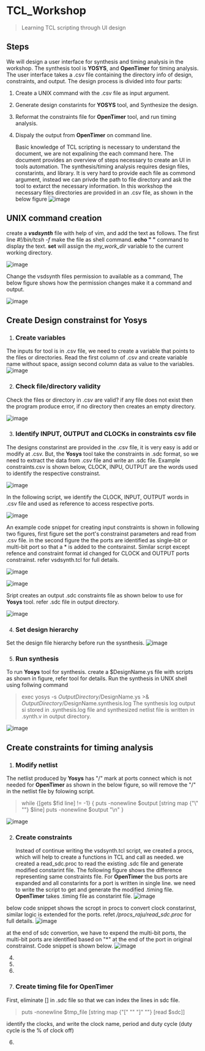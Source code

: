 # TCL_Workshop
> Learning TCL scripting through UI design
>
## Steps
We will design a user interface for synthesis and timing analysis in the workshop. The synthesis tool is **YOSYS**, and **OpenTimer** for timing analysis. The user interface takes a .csv file containing the directory info of design, constraints, and output. The design process is divided into four parts:
1. Create a UNIX command with the .csv file as input argument.
2. Generate design constarints for **YOSYS** tool, and Synthesize the design.
3. Reformat the constraints file for **OpenTimer** tool, and run timing analysis.
4. Dispaly the output from **OpenTimer** on command line.

   Basic knowledge of TCL scripting is necessary to understand the document, we are not expalining the each command here. The document provides an overview of steps necessary to create an UI in tools automation.
   The synthesis/timing analysis requires design files, constarints, and library. It is very hard to provide each file as commond argument, instead we can privde the path to file directory and ask the tool to extarct the necessary information. In this workshop the necessary files directories are provided in an .csv file, as shown in the below figure
    ![image](https://github.com/RajuMachupalli/TCL_Workshop/assets/52839597/bc89e6a1-cb72-448d-8afb-7219fb8858fd)

   
## UNIX command creation ##
create a ***vsdsynth*** file with help of vim, and add the text as follows. The first line *#!/bin/tcsh -f* make the file as shell command. **echo " "** command to display the text. **set** will assign the *my_work_dir* variable to the current working directory. 

![image](https://github.com/RajuMachupalli/TCL_Workshop/assets/52839597/89c7cee0-ee46-4b21-a9bc-56f0cf55af2d)

Change the vsdsynth files permission to available as a command, The below figure shows how the permission changes make it a command and output.

![image](https://github.com/RajuMachupalli/TCL_Workshop/assets/52839597/7a0ad8d1-88e4-4ba9-b111-db3255d0c3a0)

## Create Design constrainst for Yosys ##
1. ### Create variables ###
  The inputs for tool is in .csv file, we need to create a variable that points to the files or directories. Read the first column of .csv and create variable name without space, assign second column data as value to the variables. 
  ![image](https://github.com/RajuMachupalli/TCL_Workshop/assets/52839597/fc3f0713-4892-4e68-b4e8-0426fefa8f41)

2. ### Check file/directory validity ###
  Check the files or directory in .csv are valid? if any file does not exist then the program produce error, if no directory then creates an empty directory.
  
  ![image](https://github.com/RajuMachupalli/TCL_Workshop/assets/52839597/b47e2d9a-7a09-45e5-8afe-f92dd197db98)

3. ### Identify INPUT, OUTPUT and CLOCKs in constraints csv file ###
  The designs constarinst are provided in the .csv file, it is very easy is add or modify at .csv. But, the **Yosys** tool take the constraints in .sdc format, so we need to extract the data from .csv file and write an .sdc file. Example constraints.csv is shown below, CLOCK, INPU, OUTPUT are the words used to identify the respective constrainst. 

  ![image](https://github.com/RajuMachupalli/TCL_Workshop/assets/52839597/f464048c-7603-47ea-8f05-bbcc46588b74)

  In the following script, we identify the CLOCK, INPUT, OUTPUT words in .csv file and used as reference to access respective ports.  

  ![image](https://github.com/RajuMachupalli/TCL_Workshop/assets/52839597/6facee43-41df-43c0-aee3-38bc4794758b)

  An example code snippet for creating input constraints is shown in following two figures, first figure set the port's constrainst parameters and read from .csv file. in the second figure the the ports are identified as single-bit or multi-bit port so that a * is added to the contsrainst. Similar script except refence and constraint format id changed for CLOCK and OUTPUT ports constrainst. refer vsdsynth.tcl for full details.
    
  ![image](https://github.com/RajuMachupalli/TCL_Workshop/assets/52839597/8f66bfd2-f18d-4d70-96ee-58a4cd34b99d)

  ![image](https://github.com/RajuMachupalli/TCL_Workshop/assets/52839597/82fa2c46-2631-4f92-8e13-ba51aca8938d)

  Sript creates an output .sdc constraints file as shown below to use for **Yosys** tool. refer .sdc file in output directory.

  ![image](https://github.com/RajuMachupalli/TCL_Workshop/assets/52839597/a4b06310-e146-4a8a-92e8-4252d6366bee)

4.  ### Set design hierarchy ###
   Set the design file hierarchy before run the sysnthesis.
  ![image](https://github.com/RajuMachupalli/TCL_Workshop/assets/52839597/beb75d1f-f9d8-402e-8f9a-073ebf32c857)

5. ### Run synthesis ###
  To run **Yosys** tool for synthesis. create a $DesignName.ys file with scripts as shown in figure, refer tool for details. Run the synthesis in UNIX shell using follwing command
  > exec yosys -s $OutputDirectory/$DesignName.ys >& $OutputDirectory/$DesignName.synthesis.log
  The synthesis log output si stored in .synthesis.log file and synthesized netlist file is written in .synth.v in output directory.

  ![image](https://github.com/RajuMachupalli/TCL_Workshop/assets/52839597/0d406188-d6dc-446d-9a95-95eae40fbab8)

## Create constraints for timing analysis ##
1. ### Modify netlist ###
The netlist produced by **Yosys** has "/" mark at ports connect which is not needed for **OpenTimer** as shown in the below figure, so will remove the "/" in the netlist file by folowing script.
> while {[gets $fid line] != -1} {
>        puts -nonewline $output [string map {"\\" ""} $line]
>        puts -nonewline $output "\n"
> }

![image](https://github.com/RajuMachupalli/TCL_Workshop/assets/52839597/9bd49ea2-844a-4211-83db-b1b0a811ab6e)

2. ### Create constraints ###
   Instead of continue writing the vsdsynth.tcl script, we created a procs, which will help to create a functions in TCL and call as needed. we created a read_sdc.proc to read the existing .sdc file and generate modified constarint file. The following figure shows the difference representing same constraints file. For **OpenTimer** the bus ports are expanded and all constarints for a port is written in single line. we need to write the script to get and generate the modified .timing file. **OpenTimer** takes .timing file as constarint file.
   ![image](https://github.com/RajuMachupalli/TCL_Workshop/assets/52839597/cab6d82d-7b7f-4e23-baa8-478d05d07738)
 
 below code snippet shows the scropt in procs to convert clock constarinst, similar logic is extended for the ports. refet */procs_raju/read_sdc.proc* for full details. 
 ![image](https://github.com/RajuMachupalli/TCL_Workshop/assets/52839597/1930f072-053d-4ca4-9374-f4cffed7b3d2)

at the end of sdc convertion, we have to expend the multi-bit ports, the multi-bit ports are identified based on "*" at the end of the port in original constrainst. Code snippet is shown below.
![image](https://github.com/RajuMachupalli/TCL_Workshop/assets/52839597/ead21920-15fa-4473-9d82-d70b81c37b9a)


4. 
6. 

7.  

8.  ### Create timing file for OpenTimer ###
  First, eliminate [] in .sdc file so that we can index the lines in sdc file. 
  >puts -nonewline $tmp_file [string map {"\[" "" "\]" ""} [read $sdc]]

  identify the clocks, and write the clock name, period and duty cycle (duty cycle is the % of clock off)
  >
>

6.  


